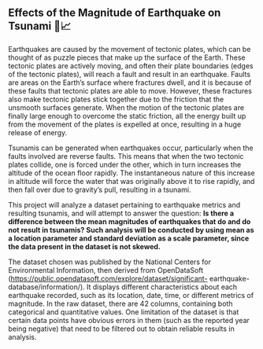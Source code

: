 ## Effects of the Magnitude of Earthquake on Tsunami 🌊📈

Earthquakes are caused by the movement of tectonic plates, which can be thought of as puzzle pieces that make up the surface of the Earth. These tectonic plates are actively moving, and often their plate boundaries (edges of the tectonic plates), will reach a fault and result in an earthquake. Faults are areas on the Earth’s surface where fractures dwell, and it is because of these faults that tectonic plates are able to move. However, these fractures also make tectonic plates stick together due to the friction that the unsmooth surfaces generate. When the motion of the tectonic plates are finally large enough to overcome the static friction, all the energy built up from the movement of the plates is expelled at once, resulting in a huge release of energy.

Tsunamis can be generated when earthquakes occur, particularly when the faults involved are reverse faults. This means that when the two tectonic plates collide, one is forced under the other, which in turn increases the altitude of the ocean floor rapidly. The instantaneous nature of this increase in altitude will force the water that was originally above it to rise rapidly, and then fall over due to gravity’s pull, resulting in a tsunami.

This project will analyze a dataset pertaining to earthquake metrics and resulting tsunamis, and will attempt to answer the question: **Is there a difference between the mean magnitudes of earthquakes that do and do not result in tsunamis? Such analysis will be conducted by using mean as a location parameter and standard deviation as a scale parameter, since the data present in the dataset is not skewed.**

The dataset chosen was published by the National Centers for Environmental Information, then derived from OpenDataSoft (https://public.opendatasoft.com/explore/dataset/significant- earthquake-database/information/). It displays different characteristics about each earthquake recorded, such as its location, date, time, or different metrics of magnitude. In the raw dataset, there are 42 columns, containing both categorical and quantitative values. One limitation of the dataset is that certain data points have obvious errors in them (such as the reported year being negative) that need to be filtered out to obtain reliable results in analysis.
